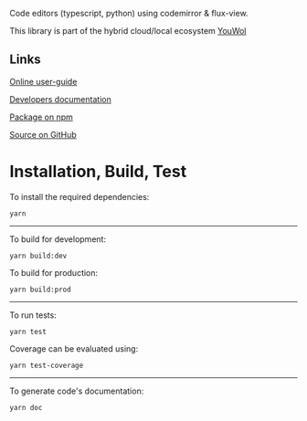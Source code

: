 Code editors (typescript, python) using codemirror & flux-view.

This library is part of the hybrid cloud/local ecosystem 
[YouWol](https://platform.youwol.com/applications/@youwol/platform/latest)

## Links

[Online user-guide](https://l.youwol.com/doc/@youwol/fv-code-mirror-editors)

[Developers documentation](https://platform.youwol.com/applications/@youwol/cdn-explorer/latest?package=@youwol/fv-code-mirror-editors)

[Package on npm](https://www.npmjs.com/package/@youwol/fv-code-mirror-editors)

[Source on GitHub](https://github.com/youwol/fv-code-mirror-editors)

# Installation, Build, Test

To install the required dependencies:

```shell
yarn
```
---
To build for development:

```shell
yarn build:dev
```

To build for production:

```shell
yarn build:prod
```
---


To run tests:
```shell
yarn test
```

Coverage can be evaluated using:
```shell
yarn test-coverage
```
---

To generate code's documentation:

```shell
yarn doc
```
